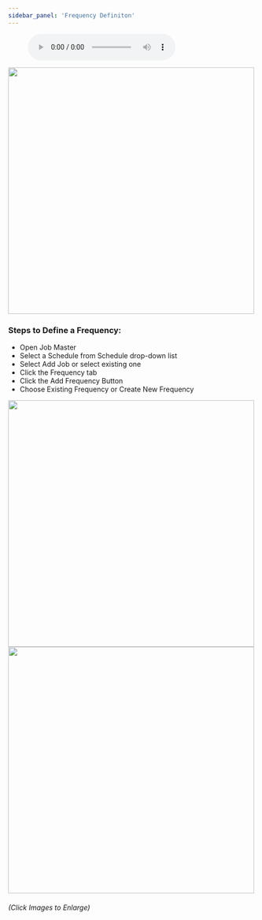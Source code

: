 ```yaml
---
sidebar_panel: 'Frequency Definiton'
---
```


<figure>
    <audio
        controls
        src="audiobasic/FrequencyDefinition.mp3">
            Your browser does not support the
            <code>audio</code> element.
    </audio>
</figure>

<a href="imgbasic/Picture17.png" target="_blank"><img src="imgbasic/Picture17.png" width="500"></img></a>

### Steps to Define a Frequency:  

* Open Job Master  
* Select a Schedule from Schedule drop-down list  
* Select Add Job or select existing one  
* Click the Frequency tab
* Click the Add Frequency Button
* Choose Existing Frequency or Create New Frequency  

<a href="imgbasic/Picture19.png" target="_blank"><img src="imgbasic/Picture19.png" width="500"></img></a>  
<a href="imgbasic/Picture20.png" target="_blank"><img src="imgbasic/Picture20.png" width="500"></img></a>

###### (Click Images to Enlarge)
